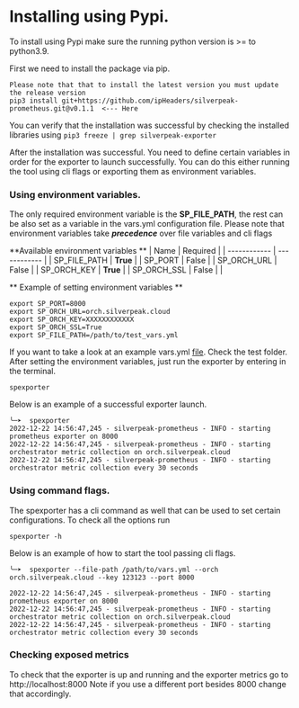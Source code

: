 # Installing using Pypi.
 
To install using Pypi make sure the running python version is >= to python3.9.
 
First we need to install the package via pip.
 
```
Please note that that to install the latest version you must update the release version 
pip3 install git+https://github.com/ipHeaders/silverpeak-prometheus.git@v0.1.1  <--- Here
```
 
You can verify that the installation was successful by checking the installed libraries using `pip3 freeze | grep silverpeak-exporter`
 
After the installation was successful. You need to define certain variables in order for the exporter to launch successfully. You can do this either running the tool using cli flags or exporting them as environment variables.
 
### Using environment variables.
 
The only required environment variable is the **SP_FILE_PATH**, the rest can be also set as a variable in the vars.yml configuration file. Please note that environment variables take ***precedence*** over file variables and cli flags
 
**Available environment variables **
| Name  | Required  |
| ------------ | ------------ |
| SP_FILE_PATH  | **True**  |
| SP_PORT  | False  |
| SP_ORCH_URL  |  False |
| SP_ORCH_KEY  | **True**  |
| SP_ORCH_SSL  |  False | |
 
** Example of setting environment variables **
```
export SP_PORT=8000
export SP_ORCH_URL=orch.silverpeak.cloud
export SP_ORCH_KEY=XXXXXXXXXXXX
export SP_ORCH_SSL=True
export SP_FILE_PATH=/path/to/test_vars.yml
```
If you want to take a look at an example vars.yml [file](../test/test_vars.yml). Check the test folder.
After setting the environment variables, just run the exporter by entering in the terminal.
 
```
spexporter
```
 
Below is an example of a successful exporter launch.
 
```
╰─➤  spexporter
2022-12-22 14:56:47,245 - silverpeak-prometheus - INFO - starting prometheus exporter on 8000
2022-12-22 14:56:47,245 - silverpeak-prometheus - INFO - starting orchestrator metric collection on orch.silverpeak.cloud
2022-12-22 14:56:47,245 - silverpeak-prometheus - INFO - starting orchestrator metric collection every 30 seconds
```
 
 
### Using command flags.
The spexporter has a cli command as well that can be used to set certain configurations. To check all the options run
 
```
spexporter -h
```
 
Below is an example of how to start the tool passing cli flags.
 
```
╰─➤  spexporter --file-path /path/to/vars.yml --orch orch.silverpeak.cloud --key 123123 --port 8000
 
2022-12-22 14:56:47,245 - silverpeak-prometheus - INFO - starting prometheus exporter on 8000
2022-12-22 14:56:47,245 - silverpeak-prometheus - INFO - starting orchestrator metric collection on orch.silverpeak.cloud
2022-12-22 14:56:47,245 - silverpeak-prometheus - INFO - starting orchestrator metric collection every 30 seconds
```
 
### Checking exposed metrics
To check that the exporter is up and running and the exporter metrics go to http://localhost:8000
Note if you use a different port besides 8000 change that accordingly.